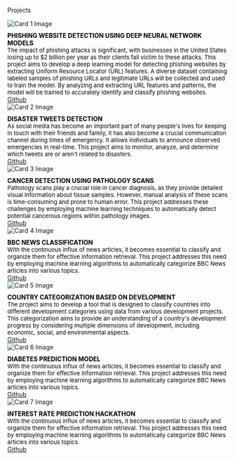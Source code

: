 Projects 
<html>
<head>
  <link href="https://fonts.googleapis.com/css2?family=Open+Sans:wght@300&display=swap" rel="stylesheet">
    <style>
    .card-container {
      display: flex;
      flex-wrap: wrap;
      justify-content: space-between;
    }

    .card {
      border: 1px solid #ccc;
      padding: 20px;
      width: calc(100% - 20px);
      box-sizing: border-box;
      margin-bottom: 20px;
      display: flex;
      flex-direction: column;
      font-family: 'Open Sans', sans-serif; /* Apply the font here */
    }

    .card img {
      max-width: 100%;
      height: auto;
      margin-bottom: 10px;
    }

    .card h2 {
      margin: 0;
      font-family: 'Open Sans', sans-serif;
    }

    .card p {
      flex-grow: 1;
      margin: 0;
      font-family: 'Open Sans', sans-serif;
    }
  </style>
</head>
<body>
  <div class="card-container">
    <div class="card">
      <img src="https://cdn.activestate.com/wp-content/uploads/2021/02/phishing-detection-with-Python.jpg" alt="Card 1 Image">
      <h2 style="font-size: 14px; color:black; font-weight: bold;">PHISHING WEBSITE DETECTION USING DEEP NEURAL NETWORK MODELS </h2>
      <p style="font-size: 13px; color: black;">The impact of phishing attacks is significant, with businesses in the United States losing up to $2 billion per year as their clients fall victim to these attacks. This project aims to develop a deep learning model for detecting phishing websites by extracting Uniform Resource Locator (URL) features. A diverse dataset containing labeled samples of phishing URLs and legitimate URLs will be collected and used to train the model. By analyzing and extracting URL features and patterns, the model will be trained to accurately identify and classify phishing websites. </p>
      <a style="font-size: 14px;"  href="https://github.com/nancie151/phishing-websitedetection/blob/main/phishing%20website%20detection.ipynb">Github</a>
    </div>
    <div class="card">
      <img src="https://miro.medium.com/v2/resize:fit:1400/format:webp/1*XNRBAAbQgBFgazapkBoK2w.png" alt="Card 2 Image">
      <h2 style="font-size: 14px; color:black; font-weight: bold;"> DISASTER TWEETS DETECTION</h2>
      <p style="font-size: 13px; color: black;">As social media has become an important part of many people's lives for keeping in touch with their friends and family, it has also become a crucial communication channel during times of emergency. It allows individuals to announce observed emergencies in real-time. This project aims to monitor, analyze, and determine which tweets are or aren't related to disasters.</p>
      <a style="font-size: 14px;"  href="https://github.com/nancie151/phishing-website-detection/blob/main/phishing%20website%20detection.ipynb" >Github</a>
    </div>
         <div class="card">
      <img src="https://img.freepik.com/free-vector/isolated-cancer-cell-white-background_1308-90087.jpg?w=2000&t=st=1693005702~exp=1693006302~hmac=257fec77bb9fe0bc482c7e06279094c208c0cff955763ed14c7e2f505bb0cd32" alt="Card 3 Image">
      <h2 style="font-size: 14px; color:black; font-weight: bold;"> CANCER DETECTION USING PATHOLOGY SCANS</h2>
      <p style="font-size: 13px; color: black;"> Pathology scans play a crucial role in cancer diagnosis, as they provide detailed visual information about tissue samples. However, manual analysis of these scans is time-consuming and prone to human error. This project addresses these challenges by employing machine learning techniques to automatically detect potential cancerous regions within pathology images. </p>
      <a style="font-size: 14px;"  href="https://github.com/nancie151/Cancer-detection/blob/main/Cancer%20detection.ipynb" >Github</a>
    </div>
     <div class="card">
      <img src="https://ww1.freelogovectors.net/wp-content/uploads/2023/04/bbc_news_logo-freelogovectors.net_-640x360.png?lossy=1&ssl=1&fit=640%2C360" alt="Card 4 Image">
      <h2 style="font-size: 14px; color:black; font-weight: bold;"> BBC NEWS CLASSIFICATION</h2>
      <p style="font-size: 13px; color: black;"> With the continuous influx of news articles, it becomes essential to classify and organize them for effective information retrieval. This project addresses this need by employing machine learning algorithms to automatically categorize BBC News articles into various topics. </p>
      <a style="font-size: 14px;"  href="https://github.com/nancie151/BBC-News-Classification/blob/main/BBC_Classification.ipynb" >Github</a>
    </div>
         <div class="card">
        <img src="https://upload.wikimedia.org/wikipedia/commons/thumb/7/71/IMF_advanced_economies_and_UN_least_developed_countries.svg/660px-IMF_advanced_economies_and_UN_least_developed_countries.svg.png" alt="Card 5 Image">
          <h2 style="font-size: 14px; color:black; font-weight: bold;"> COUNTRY CATEGORIZATION BASED ON DEVELOPMENT	</h2>
              <p style="font-size: 13px; color: black;"> The project aims to develop a tool that is designed to classify countries into different development categories using data from various development projects. This categorization aims to provide an understanding of a country's development progress by considering multiple dimensions of development, including economic, social, and environmental aspects.

 </p>
                  <a style="font-size: 14px;"  href="https://github.com/nancie151/Countries/blob/main/Country.ipynb" >Github</a>
    </div>
         <div class="card">
      <img src="https://www.cdc.gov/diabetes/images/library/spotlights/diabetes-stats-report-724px.png?_=42420" alt="Card 6 Image">
      <h2 style="font-size: 14px; color:black; font-weight: bold;"> DIABETES PREDICTION MODEL</h2>
      <p style="font-size: 13px; color: black;"> With the continuous influx of news articles, it becomes essential to classify and organize them for effective information retrieval. This project addresses this need by employing machine learning algorithms to automatically categorize BBC News articles into various topics. </p>
      <a style="font-size: 14px;"  href="https://github.com/nancie151/BBC-News-Classification/blob/main/BBC_Classification.ipynb" >Github</a>
    </div>
       <div class="card">
      <img src="https://images.ctfassets.net/mgl1kxuxn1e1/3TEMP5UQUSD9KEmjoc7eHj/d94eecb5610587059c055f1d9b41d222/Interest_Rates_Explainer_-_Rectangle_Small.png" alt="Card 7 Image">
      <h2 style="font-size: 14px; color:black; font-weight: bold;"> INTEREST RATE PREDICTION HACKATHON</h2>
      <p style="font-size: 13px; color: black;"> With the continuous influx of news articles, it becomes essential to classify and organize them for effective information retrieval. This project addresses this need by employing machine learning algorithms to automatically categorize BBC News articles into various topics. </p>
      <a style="font-size: 14px;"  href="https://github.com/nancie151/BBC-News-Classification/blob/main/BBC_Classification.ipynb" >Github</a>
  </div>
</body>
</html>
